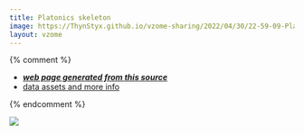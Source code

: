 ```yaml
---
title: Platonics skeleton
image: https://ThynStyx.github.io/vzome-sharing/2022/04/30/22-59-09-Platonics-skeleton/Platonics-skeleton.png
layout: vzome
---
```


{% comment %}
 - [***web page generated from this source***][post]
 - [data assets and more info][github]

[post]: <https://ThynStyx.github.io/vzome-sharing/2022/04/30/Platonics-skeleton-22-59-09.html>
[github]: <https://github.com/ThynStyx/vzome-sharing/tree/main/2022/04/30/22-59-09-Platonics-skeleton/>
{% endcomment %}

<vzome-viewer style="width: 100%; height: 65vh;"
       src="https://ThynStyx.github.io/vzome-sharing/2022/04/30/22-59-09-Platonics-skeleton/Platonics-skeleton.vZome" >
  <img src="https://ThynStyx.github.io/vzome-sharing/2022/04/30/22-59-09-Platonics-skeleton/Platonics-skeleton.png" />
</vzome-viewer>